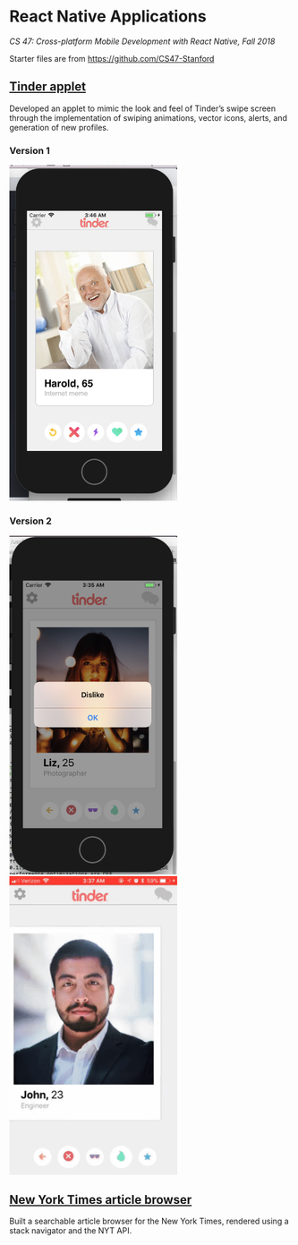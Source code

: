 # React Native Applications
*CS 47: Cross-platform Mobile Development with React Native, Fall 2018*

Starter files are from https://github.com/CS47-Stanford

## [Tinder applet](https://github.com/jchens/cs-47/tree/master/tinder%20applet)
Developed an applet to mimic the look and feel of Tinder’s swipe screen through the implementation of swiping animations, vector icons, alerts, and generation of new profiles.

### Version 1
<img src="https://github.com/jchens/cs-47/blob/master/tinder%20applet/images/v1.png" width="300">

### Version 2
<p float="center">
  <img src="https://github.com/jchens/cs-47/blob/master/tinder%20applet/images/v2%20dislike%20alert.png" width="300">
    ⠀⠀⠀⠀
  <img src="https://github.com/jchens/cs-47/blob/master/tinder%20applet/images/v2%20swiping%20animation.gif" width="300">
</p>

## [New York Times article browser](https://github.com/jchens/cs-47/tree/master/nyt%20browser)
Built a searchable article browser for the New York Times, rendered using a stack navigator and the NYT API.
